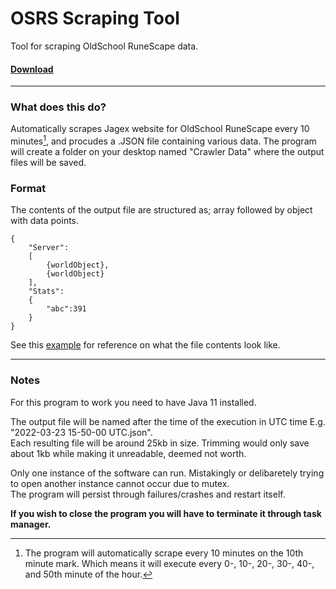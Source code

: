 # OSRS Scraping Tool

Tool for scraping OldSchool RuneScape data.


#### [Download](https://github.com/Macweese/osrs-web-scrape/releases/download/v1.1.0/Crawler.exe "Download Executable")


___


### What does this do?  
Automatically scrapes Jagex website for OldSchool RuneScape every 10 minutes[^1], and procudes a .JSON file containing various data. The program will create a folder on your desktop named "Crawler Data" where the output files will be saved.


### Format
The contents of the output file are structured as; array followed by object with data points.
```
{
    "Server":
    [
        {worldObject},
        {worldObject}
    ],
    "Stats":
    {
        "abc":391
    }
}
```

See this [example](https://github.com/Macweese/osrs-web-scrape/blob/main/Example%2017-20-00%20UTC.json "Output file format") for reference on what the file contents look like.
___
### Notes
For this program to work you need to have Java 11 installed.

The output file will be named after the time of the execution in UTC time E.g. "2022-03-23 15-50-00 UTC.json".  
Each resulting file will be around 25kb in size. Trimming would only save about 1kb while making it unreadable, deemed not worth.

Only one instance of the software can run. Mistakingly or delibaretely trying to open another instance cannot occur due to mutex.  
The program will persist through failures/crashes and restart itself.  

__If you wish to close the program you will have to terminate it through task manager.__

[^1]: The program will automatically scrape every 10 minutes on the 10th minute mark. Which means it will execute every 0-, 10-, 20-, 30-, 40-, and 50th minute of the hour.
